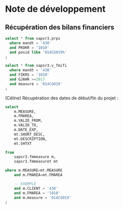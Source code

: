 # Note de développement

## Récupération des bilans financiers

```sql
select * from sapsr3.prps
  where mandt = '430'
  and PKOKR = '1010'
  and posid like '014CG019%'
;
```

```sql
select * from sapsr3.v_fmifi
  where mandt = '430'
  and FIKRS = '1010'
  and GJAHR >=2017
  and measure = '014CG019'
;
```

(Céline) Récupération des dates de début/fin du projet :

```sql
select
    m.MEASURE,
    m.FMAREA,
    m.VALID_FROM,
    m.VALID_TO,
    m.DATE_EXP,
    mt.SHORT_DESC,
    mt.DESCRIPTION,
    mt.SHTXT

from
    sapsr3.fmmeasure m,
    sapsr3.fmmeasuret mt

where m.MEASURE=mt.MEASURE
    and m.FMAREA=mt.FMAREA

    -- EXEMPLE
    and m.CLIENT = '430'
    and m.FMAREA = '1010'
    and m.measure = '014CG019'
;
```
